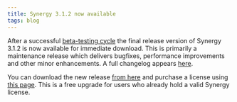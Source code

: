 ```yaml
---
title: Synergy 3.1.2 now available
tags: blog
---
```


After a successful [beta-testing cycle](http://wincent.com/a/news/archives/2007/04/synergy_312b_se.php) the final release version of Synergy 3.1.2 is now available for immediate download. This is primarily a maintenance release which delivers bugfixes, performance improvements and other minor enhancements. A full changelog appears [here](http://wincent.com/a/products/synergy-classic/history/#3.1.2).

You can download the new release [from here](http://wincent.com/download.php?item=SynergyJaguar.dmg) and purchase a license using [this page](https://secure.wincent.com/a/products/synergy-classic/purchase/). This is a free upgrade for users who already hold a valid Synergy license.
